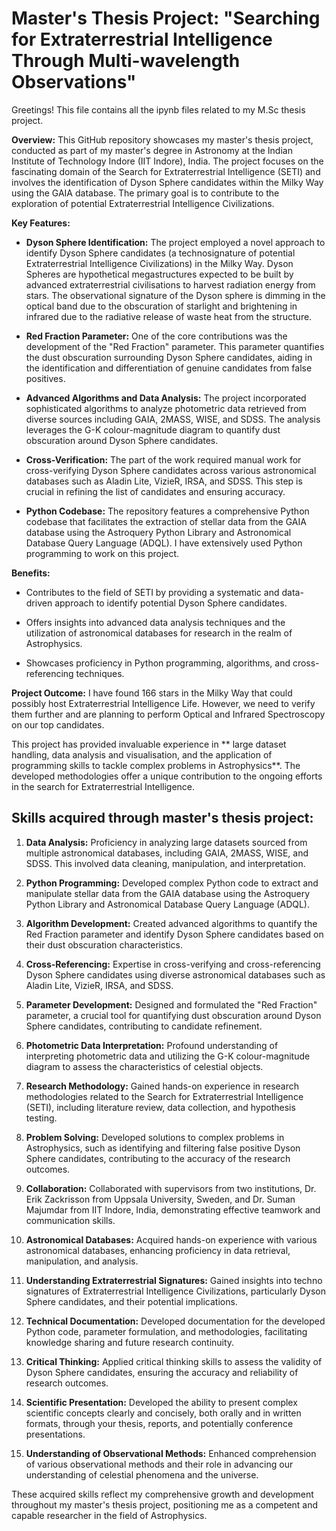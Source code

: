 # **Master's Thesis Project: "Searching for Extraterrestrial Intelligence Through Multi-wavelength Observations"**
Greetings! This file contains all the ipynb files related to my M.Sc thesis project.

**Overview:**
This GitHub repository showcases my master's thesis project, conducted as part of my master's degree in Astronomy at the Indian Institute of Technology Indore (IIT Indore), India. The project focuses on the fascinating domain of the Search for Extraterrestrial Intelligence (SETI) and involves the identification of Dyson Sphere candidates within the Milky Way using the GAIA database. The primary goal is to contribute to the exploration of potential Extraterrestrial Intelligence Civilizations.

**Key Features:**
- **Dyson Sphere Identification:** The project employed a novel approach to identify Dyson Sphere candidates (a technosignature of potential Extraterrestrial Intelligence Civilizations) in the Milky Way. Dyson Spheres are hypothetical megastructures expected to be built by advanced extraterrestrial civilisations to harvest radiation energy from stars. The observational signature of the Dyson sphere is dimming in the optical band due to the obscuration of starlight and brightening in infrared due to the radiative release of waste heat from the structure.
  
- **Red Fraction Parameter:** One of the core contributions was the development of the "Red Fraction" parameter. This parameter quantifies the dust obscuration surrounding Dyson Sphere candidates, aiding in the identification and differentiation of genuine candidates from false positives.

- **Advanced Algorithms and Data Analysis:** The project incorporated sophisticated algorithms to analyze photometric data retrieved from diverse sources including GAIA, 2MASS, WISE, and SDSS. The analysis leverages the G-K colour-magnitude diagram to quantify dust obscuration around Dyson Sphere candidates.

- **Cross-Verification:** The part of the work required manual work for cross-verifying Dyson Sphere candidates across various astronomical databases such as Aladin Lite, VizieR, IRSA, and SDSS. This step is crucial in refining the list of candidates and ensuring accuracy.

- **Python Codebase:** The repository features a comprehensive Python codebase that facilitates the extraction of stellar data from the GAIA database using the Astroquery Python Library and Astronomical Database Query Language (ADQL). I have extensively used Python programming to work on this project.

**Benefits:**
- Contributes to the field of SETI by providing a systematic and data-driven approach to identify potential Dyson Sphere candidates.
  
- Offers insights into advanced data analysis techniques and the utilization of astronomical databases for research in the realm of Astrophysics.

- Showcases proficiency in Python programming, algorithms, and cross-referencing techniques.

**Project Outcome:**
I have found 166 stars in the Milky Way that could possibly host Extraterrestrial Intelligence Life. However, we need to verify them further and are planning to perform Optical and Infrared Spectroscopy on our top candidates.

This project has provided invaluable experience in ** large dataset handling, data analysis and visualisation, and the application of programming skills to tackle complex problems in Astrophysics**. The developed methodologies offer a unique contribution to the ongoing efforts in the search for Extraterrestrial Intelligence. 

## **Skills acquired through master's thesis project:**

1. **Data Analysis:** Proficiency in analyzing large datasets sourced from multiple astronomical databases, including GAIA, 2MASS, WISE, and SDSS. This involved data cleaning, manipulation, and interpretation.

2. **Python Programming:** Developed complex Python code to extract and manipulate stellar data from the GAIA database using the Astroquery Python Library and Astronomical Database Query Language (ADQL).

3. **Algorithm Development:** Created advanced algorithms to quantify the Red Fraction parameter and identify Dyson Sphere candidates based on their dust obscuration characteristics.

4. **Cross-Referencing:** Expertise in cross-verifying and cross-referencing Dyson Sphere candidates using diverse astronomical databases such as Aladin Lite, VizieR, IRSA, and SDSS.

5. **Parameter Development:** Designed and formulated the "Red Fraction" parameter, a crucial tool for quantifying dust obscuration around Dyson Sphere candidates, contributing to candidate refinement.

6. **Photometric Data Interpretation:** Profound understanding of interpreting photometric data and utilizing the G-K colour-magnitude diagram to assess the characteristics of celestial objects.

7. **Research Methodology:** Gained hands-on experience in research methodologies related to the Search for Extraterrestrial Intelligence (SETI), including literature review, data collection, and hypothesis testing.

8. **Problem Solving:** Developed solutions to complex problems in Astrophysics, such as identifying and filtering false positive Dyson Sphere candidates, contributing to the accuracy of the research outcomes.

9. **Collaboration:** Collaborated with supervisors from two institutions, Dr. Erik Zackrisson from Uppsala University, Sweden, and Dr. Suman Majumdar from IIT Indore, India, demonstrating effective teamwork and communication skills.

10. **Astronomical Databases:** Acquired hands-on experience with various astronomical databases, enhancing proficiency in data retrieval, manipulation, and analysis.

11. **Understanding Extraterrestrial Signatures:** Gained insights into techno signatures of Extraterrestrial Intelligence Civilizations, particularly Dyson Sphere candidates, and their potential implications.

12. **Technical Documentation:** Developed documentation for the developed Python code, parameter formulation, and methodologies, facilitating knowledge sharing and future research continuity.

13. **Critical Thinking:** Applied critical thinking skills to assess the validity of Dyson Sphere candidates, ensuring the accuracy and reliability of research outcomes.

14. **Scientific Presentation:** Developed the ability to present complex scientific concepts clearly and concisely, both orally and in written formats, through your thesis, reports, and potentially conference presentations.

15. **Understanding of Observational Methods:** Enhanced comprehension of various observational methods and their role in advancing our understanding of celestial phenomena and the universe.

These acquired skills reflect my comprehensive growth and development throughout my master's thesis project, positioning me as a competent and capable researcher in the field of Astrophysics.
